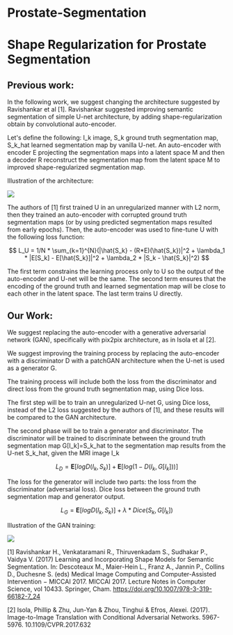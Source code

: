 # Prostate-Segmentation
# Shape Regularization for Prostate Segmentation
## Previous work:  

In the following work, we suggest changing the architecture suggested by Ravishankar et al [1]. Ravishankar suggested improving semantic segmentation of simple U-net architecture, by adding shape-regularization obtain by convolutional auto-encoder. 

Let's define the following: I_k image,  S_k ground truth segmentation map, S_k_hat learned segmentation map by vanilla U-net. An auto-encoder with encoder E projecting the segmentation maps into a latent space M and then a decoder R reconstruct the segmentation map from the latent space  M to improved shape-regularized segmentation map.

Illustration of the architecture: 

![](C:\Kaggle\BrainSegmentation\Results\explanation1.png)

The authors of [1] first trained U in an unregularized manner with L2 norm, then they trained an auto-encoder with corrupted ground truth segmentation maps (or by using predicted segmentation maps resulted from early epochs). Then, the auto-encoder was used to fine-tune U with the following loss function:

$$
L_U = 1/N * \sum_{k=1}^{N}(|\hat{S_k} - (R*E)(\hat{S_k})|^2 + \lambda_1 * |E[S_k] - E[\hat{S_k}]|^2 + \lambda_2 * |S_k - \hat{S_k}|^2)
$$

The first term constrains the learning process only to U so the output of the auto-encoder and U-net will be the same. The second term ensures that the encoding of the ground truth and learned segmentation map will be close to each other in the latent space. The last term trains U directly.

## Our Work:  
We suggest replacing the auto-encoder with a generative adversarial network (GAN), specifically with pix2pix architecture, as in Isola et al [2]. 

We suggest improving the training process by replacing the auto-encoder with a discriminator D with a patchGAN architecture when the U-net is used as a generator G. 

The training process will include both the loss from the discriminator and direct loss from the ground truth segmentation map, using Dice loss. 

The first step will be to train an unregularized U-net G, using Dice loss, instead of the L2 loss suggested by the authors of [1], and these results will be compared to the GAN architecture.

The second phase will be to train a generator and discriminator. The discriminator will be trained to discriminate between the ground truth segmentation map G[I_k]=S_k_hat to the segmentation map results from the U-net S_k_hat, given the MRI image I_k

$$
L_D = \mathbf{E}[logD(I_k,S_k)] + \mathbf{E}[log(1-D(I_k,G[I_k]))]
$$

The loss for the generator will include two parts: the loss from the discriminator (adversarial loss). Dice loss between the ground truth segmentation map and generator output. 

$$
L_G = \mathbf{E}[logD(I_k,S_k)] + \lambda*Dice(S_k,G[I_k])
$$

Illustration of the GAN training:

![](C:\Kaggle\BrainSegmentation\Results\explanation2.png)

[1] Ravishankar H., Venkataramani R., Thiruvenkadam S., Sudhakar P., Vaidya V. (2017) Learning and Incorporating Shape Models for Semantic Segmentation. In: Descoteaux M., Maier-Hein L., Franz A., Jannin P., Collins D., Duchesne S. (eds) Medical Image Computing and Computer-Assisted Intervention − MICCAI 2017. MICCAI 2017. Lecture Notes in Computer Science, vol 10433. Springer, Cham. https://doi.org/10.1007/978-3-319-66182-7_24

[2] Isola, Phillip & Zhu, Jun-Yan & Zhou, Tinghui & Efros, Alexei. (2017). Image-to-Image Translation with Conditional Adversarial Networks. 5967-5976. 10.1109/CVPR.2017.632


